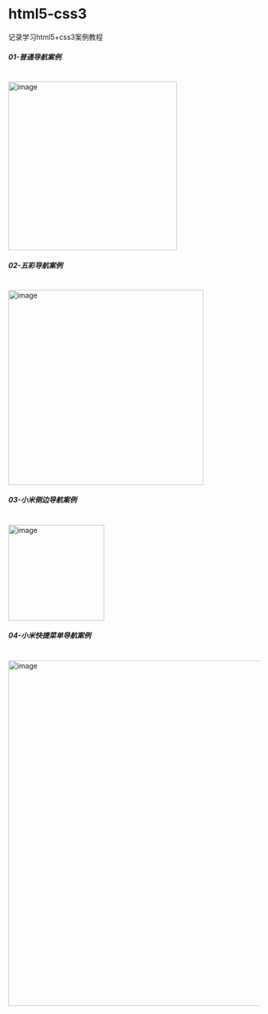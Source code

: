 # html5-css3
记录学习html5+css3案例教程

<h5>01-普通导航案例</h5><br>
<img width="338" alt="image" src="https://user-images.githubusercontent.com/67896996/223440955-38173f3e-9b16-4ae4-8641-7344cf77f759.png">

<h5>02-五彩导航案例</h5><br>
<img width="391" alt="image" src="https://user-images.githubusercontent.com/67896996/223441075-0f429874-79bc-4d29-a3b6-015d04094133.png">

<h5>03-小米侧边导航案例</h5><br>
<img width="192" alt="image" src="https://user-images.githubusercontent.com/67896996/223441206-a8052540-a14f-4cc7-a9c2-41f4bb2bc50b.png">

<h5>04-小米快捷菜单导航案例</h5><br>
<img width="693" alt="image" src="https://user-images.githubusercontent.com/67896996/223441382-9ae6af49-989e-477d-b56e-34952b006b1d.png">

